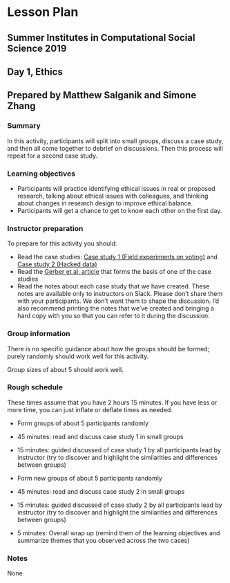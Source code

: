 # Lesson Plan
## Summer Institutes in Computational Social Science 2019
## Day 1, Ethics
## Prepared by Matthew Salganik and Simone Zhang

### Summary

In this activity, participants will split into small groups, discuss a case study, and then all come together to debrief on discussions.  Then this process will repeat for a second case study.

### Learning objectives

- Participants will practice identifying ethical issues in real or proposed research, talking about ethical issues with colleagues, and thinking about changes in research design to improve ethical balance.  
- Participants will get a chance to get to know each other on the first day.

### Instructor preparation

To prepare for this activity you should:
- Read the case studies: [Case study 1 (Field experiments on voting)](https://github.com/compsocialscience/summer-institute/blob/master/2019/materials/day1-intro-ethics/activity/ethics_case_study.pdf) and [Case study 2 (Hacked data)](https://bdes.datasociety.net/wp-content/uploads/2016/10/Patreon-Case-Study.pdf)
- Read the [Gerber et al. article](https://isps.yale.edu/sites/default/files/publication/2012/12/ISPS08-001.pdf) that forms the basis of one of the case studies
- Read the notes about each case study that we have created.  These notes are available only to instructors on Slack.  Please don’t share them with your participants.  We don’t want them to shape the discussion.  I’d also recommend printing the notes that we’ve created and bringing a hard copy with you so that you can refer to it during the discussion.

### Group information

There is no specific guidance about how the groups should be formed; purely randomly should work well for this activity.

Group sizes of about 5 should work well.

### Rough schedule

These times assume that you have 2 hours 15 minutes.  If you have less or more time, you can just inflate or deflate times as needed.

- Form groups of about 5 participants randomly

- 45 minutes: read and discuss case study 1 in small groups

- 15 minutes: guided discussed of case study 1 by all participants lead by instructor (try to discover and highlight the similarities and differences between groups)

- Form new groups of about 5 participants randomly

- 45 minutes: read and discuss case study 2 in small groups

- 15 minutes: guided discussed of case study 2 by all participants lead by instructor (try to discover and highlight the similarities and differences between groups)

- 5 minutes: Overall wrap up (remind them of the learning objectives and summarize themes that you observed across the two cases)

### Notes

None
